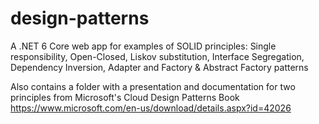 # design-patterns
A .NET 6 Core web app for examples of SOLID principles: Single responsibility, Open-Closed, Liskov substitution, Interface Segregation, Dependency Inversion, Adapter and  Factory &amp; Abstract Factory patterns

Also contains a folder with a presentation and documentation for two principles from Microsoft's Cloud Design Patterns Book https://www.microsoft.com/en-us/download/details.aspx?id=42026
